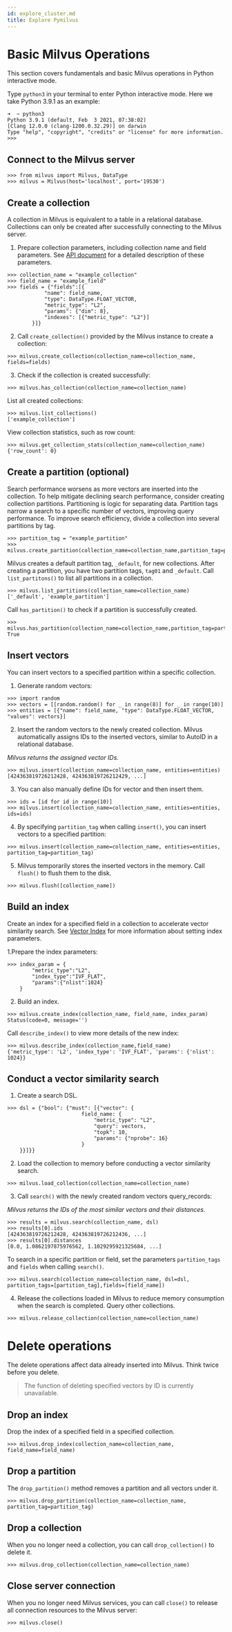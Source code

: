 ```yaml
---
id: explore_cluster.md
title: Explore Pymilvus
---
```


# Basic Milvus Operations

This section covers fundamentals and basic Milvus operations in Python interactive mode.


Type `python3` in your terminal to enter Python interactive mode. Here we take Python 3.9.1 as an example:

```
➜  ~ python3
Python 3.9.1 (default, Feb  3 2021, 07:38:02)
[Clang 12.0.0 (clang-1200.0.32.29)] on darwin
Type "help", "copyright", "credits" or "license" for more information.
>>>
```

## Connect to the Milvus server

```
>>> from milvus import Milvus, DataType
>>> milvus = Milvus(host='localhost', port='19530')
```

## Create a collection
A collection in Milvus is equivalent to a table in a relational database. Collections can only be created after successfully connecting to the Milvus server.

1. Prepare collection parameters, including collection name and field parameters. See [API document](https://pymilvus-orm.readthedocs.io/en/latest/) for a detailed description of these parameters.

```
>>> collection_name = "example_collection"
>>> field_name = "example_field"
>>> fields = {"fields":[{
            "name": field_name,
            "type": DataType.FLOAT_VECTOR,
            "metric_type": "L2",
            "params": {"dim": 8},
            "indexes": [{"metric_type": "L2"}]
        }]}
```

2. Call `create_collection()` provided by the Milvus instance to create a collection:
```
>>> milvus.create_collection(collection_name=collection_name, fields=fields)
```
3. Check if the collection is created successfully:
```
>>> milvus.has_collection(collection_name=collection_name)
```

List all created collections:
```
>>> milvus.list_collections()
['example_collection']
```
View collection statistics, such as row count:
```
>>> milvus.get_collection_stats(collection_name=collection_name)
{'row_count': 0}
```
## Create a partition (optional)
Search performance worsens as more vectors are inserted into the collection. To help mitigate declining search performance, consider creating collection partitions. Partitioning is logic for separating data. Partition tags narrow a search to a specific number of vectors, improving query performance. To improve search efficiency, divide a collection into several partitions by tag.
```
>>> partition_tag = "example_partition"
>>> milvus.create_partition(collection_name=collection_name,partition_tag=partition_tag)
```
Milvus creates a default partition tag, `_default`, for new collections. After creating a partition, you have two partition tags, `tag01` and `_default`. Call `list_partitons()` to list all partitions in a collection.
```
>>> milvus.list_partitions(collection_name=collection_name)
['_default', 'example_partition']
```
Call `has_partition()` to check if a partition is successfully created.
```
>>> milvus.has_partition(collection_name=collection_name,partition_tag=partition_tag)
True
```

## Insert vectors
You can insert vectors to a specified partition within a specific collection.

1. Generate random vectors:
```
>>> import random
>>> vectors = [[random.random() for _ in range(8)] for _ in range(10)]
>>> entities = [{"name": field_name, "type": DataType.FLOAT_VECTOR, "values": vectors}]
```
2. Insert the random vectors to the newly created collection. Milvus automatically assigns IDs to the inserted vectors, similar to AutoID in a relational database.

*Milvus returns the assigned vector IDs.*

```
>>> milvus.insert(collection_name=collection_name, entities=entities)
[424363819726212428, 424363819726212429, ...]
```

3. You can also manually define IDs for vector and then insert them.
```
>>> ids = [id for id in range(10)]
>>> milvus.insert(collection_name=collection_name, entities=entities, ids=ids)
```
4. By specifying `partition_tag` when calling `insert()`, you can insert vectors to a specified partition:
```
>>> milvus.insert(collection_name=collection_name, entities=entities, partition_tag=partition_tag)
```
5. Milvus temporarily stores the inserted vectors in the memory. Call `flush()` to flush them to the disk.
```
>>> milvus.flush([collection_name])
```
## Build an index
Create an index for a specified field in a collection to accelerate vector similarity search. See [Vector Index](vector_index.md) for more information about setting index parameters.

1.Prepare the index parameters:
```
>>> index_param = {
        "metric_type":"L2",
        "index_type":"IVF_FLAT",
        "params":{"nlist":1024}
    }
```
2. Build an index.
```
>>> milvus.create_index(collection_name, field_name, index_param)
Status(code=0, message='')
```
Call `describe_index()` to view more details of the new index:
```
>>> milvus.describe_index(collection_name,field_name)
{'metric_type': 'L2', 'index_type': 'IVF_FLAT', 'params': {'nlist': 1024}}
```
## Conduct a vector similarity search
1. Create a search DSL.
```
>>> dsl = {"bool": {"must": [{"vector": {
                        field_name: {
                            "metric_type": "L2",
                            "query": vectors,
                            "topk": 10,
                            "params": {"nprobe": 16}
                        }
    }}]}}
```
2. Load the collection to memory before conducting a vector similarity search.
```
>>> milvus.load_collection(collection_name=collection_name)
```
3. Call `search()` with the newly created random vectors query_records:

*Milvus returns the IDs of the most similar vectors and their distances.*
```
>>> results = milvus.search(collection_name, dsl)
>>> results[0].ids
[424363819726212428, 424363819726212436, ...]
>>> results[0].distances
[0.0, 1.0862197875976562, 1.1029295921325684, ...]
```
To search in a specific partition or field, set the parameters `partition_tags` and `fields` when calling `search()`.
```
>>> milvus.search(collection_name=collection_name, dsl=dsl, partition_tags=[partition_tag],fields=[field_name])
```
4. Release the collections loaded in Milvus to reduce memory consumption when the search is completed. Query other collections.
```
>>> milvus.release_collection(collection_name=collection_name)
```

# Delete operations
The delete operations affect data already inserted into Milvus. Think twice before you delete.

> The function of deleting specified vectors by ID is currently unavailable.

## Drop an index
Drop the index of a specified field in a specified collection.
```
>>> milvus.drop_index(collection_name=collection_name, field_name=field_name)
```
## Drop a partition
The `drop_partition()` method removes a partition and all vectors under it.
```
>>> milvus.drop_partition(collection_name=collection_name, partition_tag=partition_tag)
```

## Drop a collection
When you no longer need a collection, you can call `drop_collection()` to delete it.
```
>>> milvus.drop_collection(collection_name=collection_name)
```
## Close server connection
When you no longer need Milvus services, you can call `close()` to release all connection resources to the Milvus server:

```
>>> milvus.close()
```








